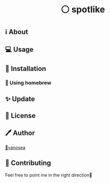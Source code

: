 <div align="center">

# ⚪ spotlike

</div>

## ℹ️ About

## 💻 Usage

## 🔧 Installation

### 🍺 Using homebrew

## ✨ Update

## 📃 License

## 🖊️ Author

[🏹yanosea](https://github.com/yanosea)

## 🤝 Contributing

Feel free to point me in the right direction🙏
